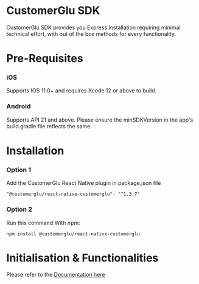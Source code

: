 # CustomerGlu SDK

CustomerGlu SDK provides you Express Installation requiring minimal technical effort, with out of the box methods for every functionality.

# Pre-Requisites

### iOS
Supports IOS 11.0+ and requires Xcode 12 or above to build.

### Android
Supports API 21 and above. Please ensure the minSDKVersion in the app's build.gradle file reflects the same.


# Installation

### Option 1
Add the CustomerGlu React Native plugin in package.json file 
``` 
"@customerglu/react-native-customerglu": "^1.3.7"
``` 

### Option 2  
Run this command With npm:
``` 
npm install @customerglu/react-native-customerglu
``` 

# Initialisation & Functionalities

Please refer to the [Documentation here](https://docs.customerglu.com/sdk/mobile-sdks#react-native)
